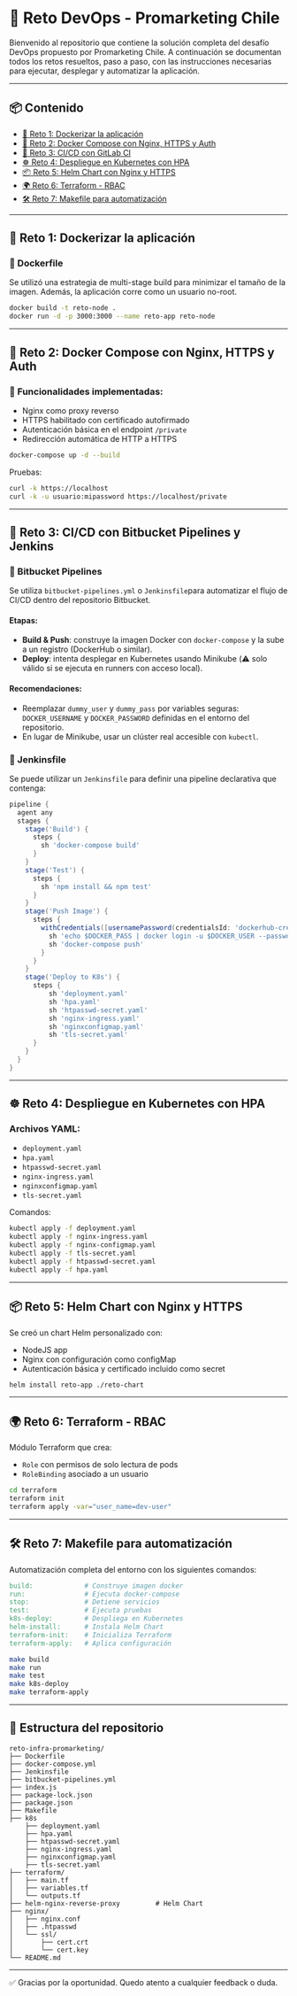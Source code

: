 
# 🚀 Reto DevOps - Promarketing Chile

Bienvenido al repositorio que contiene la solución completa del desafío DevOps propuesto por Promarketing Chile. A continuación se documentan todos los retos resueltos, paso a paso, con las instrucciones necesarias para ejecutar, desplegar y automatizar la aplicación.

---

## 📦 Contenido

- [🔧 Reto 1: Dockerizar la aplicación](#-reto-1-dockerizar-la-aplicación)
- [🧩 Reto 2: Docker Compose con Nginx, HTTPS y Auth](#-reto-2-docker-compose-con-nginx-https-y-auth)
- [🤖 Reto 3: CI/CD con GitLab CI](#-reto-3-cicd-con-gitlab-ci)
- [☸️ Reto 4: Despliegue en Kubernetes con HPA](#-reto-4-despliegue-en-kubernetes-con-hpa)
- [📦 Reto 5: Helm Chart con Nginx y HTTPS](#-reto-5-helm-chart-con-nginx-y-https)
- [🌍 Reto 6: Terraform - RBAC](#-reto-6-terraform---rbac)
- [🛠️ Reto 7: Makefile para automatización](#-reto-7-makefile-para-automatización)

---

## 🔧 Reto 1: Dockerizar la aplicación

### 📁 Dockerfile

Se utilizó una estrategia de multi-stage build para minimizar el tamaño de la imagen. Además, la aplicación corre como un usuario no-root.

```bash
docker build -t reto-node .
docker run -d -p 3000:3000 --name reto-app reto-node
```

---

## 🧩 Reto 2: Docker Compose con Nginx, HTTPS y Auth

### 🔐 Funcionalidades implementadas:
- Nginx como proxy reverso
- HTTPS habilitado con certificado autofirmado
- Autenticación básica en el endpoint `/private`
- Redirección automática de HTTP a HTTPS

```bash
docker-compose up -d --build
```

Pruebas:
```bash
curl -k https://localhost
curl -k -u usuario:mipassword https://localhost/private
```

---

## 🤖 Reto 3: CI/CD con Bitbucket Pipelines y Jenkins

### 📁 Bitbucket Pipelines

Se utiliza `bitbucket-pipelines.yml` o `Jenkinsfile`para automatizar el flujo de CI/CD dentro del repositorio Bitbucket.

#### Etapas:
- **Build & Push**: construye la imagen Docker con `docker-compose` y la sube a un registro (DockerHub o similar).
- **Deploy**: intenta desplegar en Kubernetes usando Minikube (⚠️ solo válido si se ejecuta en runners con acceso local).

#### Recomendaciones:
- Reemplazar `dummy_user` y `dummy_pass` por variables seguras: `DOCKER_USERNAME` y `DOCKER_PASSWORD` definidas en el entorno del repositorio.
- En lugar de Minikube, usar un clúster real accesible con `kubectl`.

### 📁 Jenkinsfile

Se puede utilizar un `Jenkinsfile` para definir una pipeline declarativa que contenga:

```groovy
pipeline {
  agent any
  stages {
    stage('Build') {
      steps {
        sh 'docker-compose build'
      }
    }
    stage('Test') {
      steps {
        sh 'npm install && npm test'
      }
    }
    stage('Push Image') {
      steps {
        withCredentials([usernamePassword(credentialsId: 'dockerhub-creds', usernameVariable: 'DOCKER_USER', passwordVariable: 'DOCKER_PASS')]) {
          sh 'echo $DOCKER_PASS | docker login -u $DOCKER_USER --password-stdin'
          sh 'docker-compose push'
        }
      }
    }
    stage('Deploy to K8s') {
      steps {
          sh 'deployment.yaml'
          sh 'hpa.yaml'
          sh 'htpasswd-secret.yaml'
          sh 'nginx-ingress.yaml'
          sh 'nginxconfigmap.yaml'
          sh 'tls-secret.yaml'
      }
    }
  }
}
```

---

## ☸️ Reto 4: Despliegue en Kubernetes con HPA

### Archivos YAML:
- `deployment.yaml`
- `hpa.yaml`
- `htpasswd-secret.yaml`
- `nginx-ingress.yaml`
- `nginxconfigmap.yaml`
- `tls-secret.yaml`

Comandos:
```bash
kubectl apply -f deployment.yaml
kubectl apply -f nginx-ingress.yaml
kubectl apply -f nginx-configmap.yaml
kubectl apply -f tls-secret.yaml
kubectl apply -f htpasswd-secret.yaml
kubectl apply -f hpa.yaml
```

---

## 📦 Reto 5: Helm Chart con Nginx y HTTPS

Se creó un chart Helm personalizado con:
- NodeJS app
- Nginx con configuración como configMap
- Autenticación básica y certificado incluido como secret

```bash
helm install reto-app ./reto-chart
```

---

## 🌍 Reto 6: Terraform - RBAC

Módulo Terraform que crea:
- `Role` con permisos de solo lectura de pods
- `RoleBinding` asociado a un usuario

```bash
cd terraform
terraform init
terraform apply -var="user_name=dev-user"
```

---

## 🛠️ Reto 7: Makefile para automatización

Automatización completa del entorno con los siguientes comandos:

```makefile
build:             # Construye imagen docker
run:               # Ejecuta docker-compose
stop:              # Detiene servicios
test:              # Ejecuta pruebas
k8s-deploy:        # Despliega en Kubernetes
helm-install:      # Instala Helm Chart
terraform-init:    # Inicializa Terraform
terraform-apply:   # Aplica configuración
```

```bash
make build
make run
make test
make k8s-deploy
make terraform-apply
```

---

## 📁 Estructura del repositorio

```
reto-infra-promarketing/
├── Dockerfile
├── docker-compose.yml
├── Jenkinsfile
├── bitbucket-pipelines.yml
├── index.js
├── package-lock.json
├── package.json
├── Makefile
├── k8s
    ├── deployment.yaml
    ├── hpa.yaml
    ├── htpasswd-secret.yaml
    ├── nginx-ingress.yaml
    ├── nginxconfigmap.yaml
    ├── tls-secret.yaml
├── terraform/
│   ├── main.tf
│   ├── variables.tf
│   └── outputs.tf
├── helm-nginx-reverse-proxy         # Helm Chart
├── nginx/
│   ├── nginx.conf
│   ├── .htpasswd
│   └── ssl/
│       ├── cert.crt
│       └── cert.key
└── README.md
```

---


✅ Gracias por la oportunidad. Quedo atento a cualquier feedback o duda.

